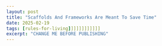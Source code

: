 ```yaml
---
layout: post
title: "Scaffolds And Frameworks Are Meant To Save Time"
date: 2025-02-19
tags: [rules-for-living]]]]]]]]]]]]
excerpt: "CHANGE ME BEFORE PUBLISHING"
---
```

